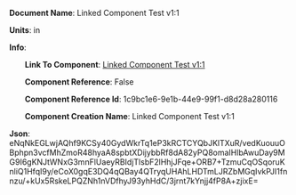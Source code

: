 **Document Name**: Linked Component Test v1:1

**Units**: in

**Info**:

&emsp;&emsp;**Link To Component**: [Linked Component Test v1:1](/data4/linked_components/6Linked%20Component%20Test%20v1-1c9bc1e6-9e1b-44e9-99f1-d8d28a280116/timeline.md/timeline.md)

&emsp;&emsp;**Component Reference**: False

&emsp;&emsp;**Component Reference Id**: 1c9bc1e6-9e1b-44e9-99f1-d8d28a280116

&emsp;&emsp;**Component Creation Name**: Linked Component Test v1:1





**Json**: eNqNkEGLwjAQhf9KCSy40GydWkrTq1eP3kRCTCYQbJKlTXuR/vedKuouuOBphpn3vcfMhZmoR48hyaA8spbtXDijybbRf8dA82yPQ8omaIHlbAwuDay9MG9I6gKNJtWNxG3mnFlUaeyRBIdjTlsbF2lHhjJFqe+ORB7+TzmuCqOSqoruKnliQ1HfqI9y/eCoX0gqE3DQ4qQBay4QTryqUHAhLHDTmLJRZbMGqIvkPJI1fnnzu/+kUx5RskeLPQZNh1nVDfhyJ93yhHdC/3jrnt7kYnjj4fP8A+zjixE=

